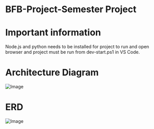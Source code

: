 # BFB-Project-Semester Project
# Important information
 Node.js and python needs to be installed for project to run and open browser and project must be run from dev-start.ps1 in VS Code.
# Architecture Diagram
![Image](https://github.com/user-attachments/assets/d289abc7-6a48-486d-ab00-2c97f76551ba)
# ERD
![Image](https://github.com/user-attachments/assets/60f30ecb-ddce-4ca2-8dc5-b633244d0aca)

